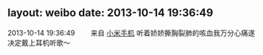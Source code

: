 layout: weibo
date: 2013-10-14 19:36:49
---
<meta name="referrer" content="no-referrer" />

2013-10-14 19:36:49  &nbsp;&nbsp;&nbsp;&nbsp;&nbsp;&nbsp; 来自 <a href="http://app.weibo.com/t/feed/22zMnn" rel="nofollow">小米手机</a>
听着娇娇撕胸裂肺的咳血我万分心痛遂决定戴上耳机听歌～ ​​​
